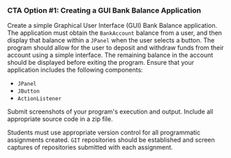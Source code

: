 ### CTA Option #1: Creating a GUI Bank Balance Application

Create a simple Graphical User Interface (GUI) Bank Balance application. The application must obtain the `BankAccount` balance from a user, and then display that balance within a `JPanel` when the user selects a button. The program should allow for the user to deposit and withdraw funds from their account using a simple interface. The remaining balance in the account should be displayed before exiting the program. Ensure that your application includes the following components:

- `JPanel`
- `JButton`
- `ActionListener`

Submit screenshots of your program's execution and output. Include all appropriate source code in a zip file.

Students must use appropriate version control for all programmatic assignments created. `GIT` repositories should be established and screen captures of repositories submitted with each assignment.
